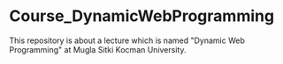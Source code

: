 # Course_DynamicWebProgramming
This repository is about a lecture which is named "Dynamic Web Programming" at Mugla Sitki Kocman University.
